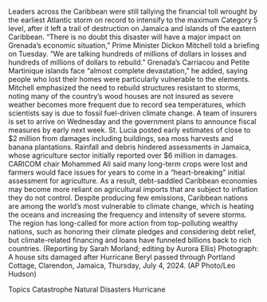 Leaders across the Caribbean were still tallying the financial toll wrought by the earliest Atlantic storm on record to intensify to the maximum Category 5 level, after it left a trail of destruction on Jamaica and islands of the eastern Caribbean.
“There is no doubt this disaster will have a major impact on Grenada’s economic situation,” Prime Minister Dickon Mitchell told a briefing on Tuesday. “We are talking hundreds of millions of dollars in losses and hundreds of millions of dollars to rebuild.”
Grenada’s Carriacou and Petite Martinique islands face “almost complete devastation,” he added, saying people who lost their homes were particularly vulnerable to the elements.
Mitchell emphasized the need to rebuild structures resistant to storms, noting many of the country’s wood houses are not insured as severe weather becomes more frequent due to record sea temperatures, which scientists say is due to fossil fuel-driven climate change.
A team of insurers is set to arrive on Wednesday and the government plans to announce fiscal measures by early next week.
St. Lucia posted early estimates of close to $2 million from damages including buildings, sea moss harvests and banana plantations.
Rainfall and debris hindered assessments in Jamaica, whose agriculture sector initially reported over $6 million in damages.
CARICOM chair Mohammed Ali said many long-term crops were lost and farmers would face issues for years to come in a “heart-breaking” initial assessment for agriculture.
As a result, debt-saddled Caribbean economies may become more reliant on agricultural imports that are subject to inflation they do not control.
Despite producing few emissions, Caribbean nations are among the world’s most vulnerable to climate change, which is heating the oceans and increasing the frequency and intensity of severe storms. The region has long-called for more action from top-polluting wealthy nations, such as honoring their climate pledges and considering debt relief, but climate-related financing and loans have funneled billions back to rich countries.
(Reporting by Sarah Morland; editing by Aurora Ellis)
Photograph: A house sits damaged after Hurricane Beryl passed through Portland Cottage, Clarendon, Jamaica, Thursday, July 4, 2024. (AP Photo/Leo Hudson)

Topics
Catastrophe
Natural Disasters
Hurricane
